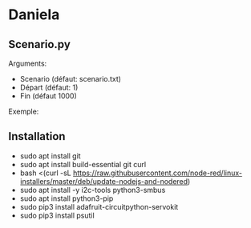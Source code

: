 # Daniela

## Scenario.py

Arguments:
- Scenario (défaut: scenario.txt)
- Départ (défaut: 1)
- Fin (défaut 1000)

Exemple:

## Installation
- sudo apt install git
- sudo apt install build-essential git curl
- bash <(curl -sL https://raw.githubusercontent.com/node-red/linux-installers/master/deb/update-nodejs-and-nodered)
- sudo apt install -y i2c-tools python3-smbus
- sudo apt install python3-pip
- sudo pip3 install adafruit-circuitpython-servokit
- sudo pip3 install psutil
